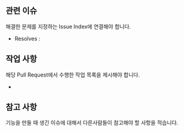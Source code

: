 ## 관련 이슈
해결한 문제를 지정하는 Issue Index에 연결해야 합니다.

- Resolves :

## 작업 사항
해당 Pull Request에서 수행한 작업 목록을 제시해야 합니다.

-

## 참고 사항
기능을 만들 때 생긴 이슈에 대해서 다른사람들이 참고해야 할 사항을 적습니다.
